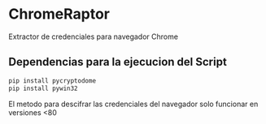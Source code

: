 # ChromeRaptor
Extractor de credenciales para navegador Chrome

## Dependencias para la ejecucion del Script

```bash
pip install pycryptodome
pip install pywin32
```

El metodo para descifrar las credenciales del navegador solo funcionar en versiones <80
